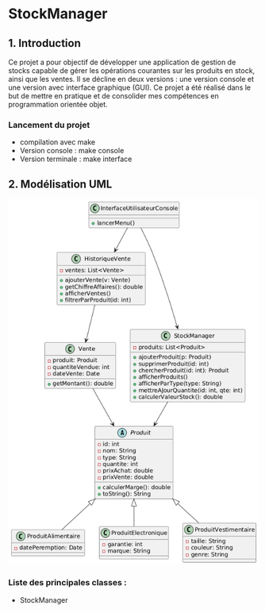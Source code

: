 # StockManager

## 1. Introduction 
Ce projet a pour objectif de développer une application de gestion de stocks capable de gérer les opérations courantes sur les produits en stock, ainsi que les ventes. Il se décline en deux versions : une version console et une version avec interface graphique (GUI). Ce projet a été réalisé dans le but de mettre en pratique et de consolider mes compétences en programmation orientée objet.


### Lancement du projet 

- compilation avec make 
- Version console : make console
- Version terminale : make interface

## 2. Modélisation UML 
![UML](uml.png)


### Liste des principales classes : 
- StockManager 
